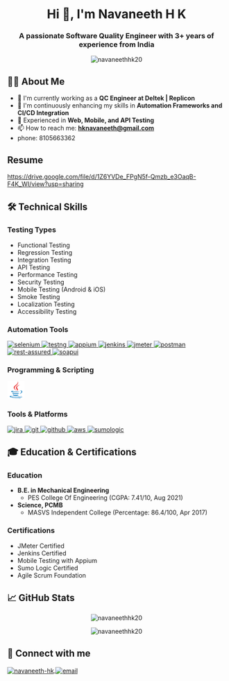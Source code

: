 <h1 align="center">Hi 👋, I'm Navaneeth H K</h1>
<h3 align="center">A passionate Software Quality Engineer with 3+ years of experience from India</h3>

<p align="center">
  <img src="https://komarev.com/ghpvc/?username=navaneethhk20&label=Profile%20views&color=0e75b6&style=flat" alt="navaneethhk20" />
</p>

## 👨‍💻 About Me

- 🔭 I'm currently working as a **QC Engineer at Deltek | Replicon**
- 🌱 I'm continuously enhancing my skills in **Automation Frameworks and CI/CD Integration**
- 💼 Experienced in **Web, Mobile, and API Testing**
- 📫 How to reach me: **hknavaneeth@gmail.com**
- phone: 8105663362
## Resume
https://drive.google.com/file/d/1Z6YVDe_FPgN5f-Qmzb_e3OaqB-F4K_WI/view?usp=sharing

## 🛠️ Technical Skills

### Testing Types
- Functional Testing
- Regression Testing
- Integration Testing
- API Testing
- Performance Testing
- Security Testing
- Mobile Testing (Android & iOS)
- Smoke Testing
- Localization Testing
- Accessibility Testing

### Automation Tools
<p align="left">
  <a href="https://www.selenium.dev" target="_blank" rel="noreferrer"> 
    <img src="https://raw.githubusercontent.com/detain/svg-logos/780f25886640cef088af994181646db2f6b1a3f8/svg/selenium-logo.svg" alt="selenium" width="40" height="40"/> 
  </a>
  <a href="https://testng.org/" target="_blank" rel="noreferrer"> 
    <img src="https://avatars.githubusercontent.com/u/12528662" alt="testng" width="40" height="40"/> 
  </a>
  <a href="https://appium.io/" target="_blank" rel="noreferrer"> 
    <img src="https://cdn.worldvectorlogo.com/logos/appium.svg" alt="appium" width="40" height="40"/> 
  </a>
  <a href="https://www.jenkins.io" target="_blank" rel="noreferrer"> 
    <img src="https://www.vectorlogo.zone/logos/jenkins/jenkins-icon.svg" alt="jenkins" width="40" height="40"/> 
  </a>
  <a href="https://jmeter.apache.org/" target="_blank" rel="noreferrer"> 
    <img src="https://jmeter.apache.org/images/logo.svg" alt="jmeter" width="40" height="40"/> 
  </a>
  <a href="https://www.postman.com/" target="_blank" rel="noreferrer"> 
    <img src="https://www.vectorlogo.zone/logos/getpostman/getpostman-icon.svg" alt="postman" width="40" height="40"/> 
  </a>
  <a href="https://rest-assured.io/" target="_blank" rel="noreferrer"> 
    <img src="https://rest-assured.io/img/logo-transparent.png" alt="rest-assured" width="40" height="40"/> 
  </a>
  <a href="https://www.soapui.org/" target="_blank" rel="noreferrer"> 
    <img src="https://www.soapui.org/smartbearbrand/media/images/product-icons/ready-api-icon.svg" alt="soapui" width="40" height="40"/> 
  </a>
</p>

### Programming & Scripting
<p align="left">
  <a href="https://www.java.com" target="_blank" rel="noreferrer"> 
    <img src="https://raw.githubusercontent.com/devicons/devicon/master/icons/java/java-original.svg" alt="java" width="40" height="40"/> 
  </a>
</p>

### Tools & Platforms
<p align="left">
  <a href="https://www.atlassian.com/software/jira" target="_blank" rel="noreferrer"> 
    <img src="https://www.vectorlogo.zone/logos/atlassian_jira/atlassian_jira-icon.svg" alt="jira" width="40" height="40"/> 
  </a>
  <a href="https://git-scm.com/" target="_blank" rel="noreferrer"> 
    <img src="https://www.vectorlogo.zone/logos/git-scm/git-scm-icon.svg" alt="git" width="40" height="40"/> 
  </a>
  <a href="https://github.com/" target="_blank" rel="noreferrer"> 
    <img src="https://www.vectorlogo.zone/logos/github/github-icon.svg" alt="github" width="40" height="40"/> 
  </a>
  <a href="https://aws.amazon.com/" target="_blank" rel="noreferrer"> 
    <img src="https://www.vectorlogo.zone/logos/amazon_aws/amazon_aws-icon.svg" alt="aws" width="40" height="40"/> 
  </a>
  <a href="https://www.sumologic.com/" target="_blank" rel="noreferrer"> 
    <img src="https://www.vectorlogo.zone/logos/sumologic/sumologic-icon.svg" alt="sumologic" width="40" height="40"/> 
  </a>
</p>

## 🎓 Education & Certifications

### Education
- **B.E. in Mechanical Engineering**
  - PES College Of Engineering (CGPA: 7.41/10, Aug 2021)
- **Science, PCMB**
  - MASVS Independent College (Percentage: 86.4/100, Apr 2017)

### Certifications
- JMeter Certified
- Jenkins Certified
- Mobile Testing with Appium
- Sumo Logic Certified
- Agile Scrum Foundation

## 📈 GitHub Stats

<p align="center">
  <img src="https://github-readme-stats.vercel.app/api?username=navaneethhk20&show_icons=true&locale=en&theme=radical" alt="navaneethhk20" />
</p>

<p align="center">
  <img src="https://github-readme-streak-stats.herokuapp.com/?user=navaneethhk20&theme=radical" alt="navaneethhk20" />
</p>

## 🔗 Connect with me

<p align="left">
  <a href="https://linkedin.com/in/navaneeth-hk" target="blank">
    <img align="center" src="https://raw.githubusercontent.com/rahuldkjain/github-profile-readme-generator/master/src/images/icons/Social/linked-in-alt.svg" alt="navaneeth-hk" height="30" width="40" />
  </a>
  <a href="mailto:hknavaneeth@gmail.com">
    <img align="center" src="https://www.vectorlogo.zone/logos/gmail/gmail-icon.svg" alt="email" height="30" width="40" />
  </a>
</p>
